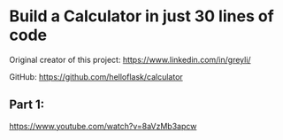# Build a Calculator in just 30 lines of code

Original creator of this project: https://www.linkedin.com/in/greyli/

GitHub: https://github.com/helloflask/calculator

## Part 1: 
https://www.youtube.com/watch?v=8aVzMb3apcw
